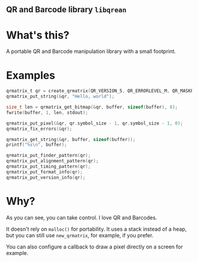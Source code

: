 QR and Barcode library `libqrean`
----

# What's this?

A portable QR and Barcode manipulation library with a small footprint.

# Examples
```c
qrmatrix_t qr = create_qrmatrix(QR_VERSION_5, QR_ERRORLEVEL_M, QR_MASKPATTERN_0);
qrmatrix_put_string(&qr, "Hello, world");

size_t len = qrmatrix_get_bitmap(&qr, buffer, sizeof(buffer), 8);
fwrite(buffer, 1, len, stdout);
```

```c
qrmatrix_put_pixel(&qr, qr.symbol_size - 1, qr.symbol_size - 1, 0);
qrmatrix_fix_errors(&qr);

qrmatrix_get_string(&qr, buffer, sizeof(buffer));
printf("%s\n", buffer);
```

```c
qrmatrix_put_finder_pattern(qr);
qrmatrix_put_alignment_pattern(qr);
qrmatrix_put_timing_pattern(qr);
qrmatrix_put_format_info(qr);
qrmatrix_put_version_info(qr);
```

# Why?

As you can see, you can take control.
I love QR and Barcodes.

It doesn't rely on `malloc()` for portability. It uses a stack instead of a heap, but you can still use `new_qrmatrix`, for example, if you prefer.

You can also configure a callback to draw a pixel directly on a screen for example.
